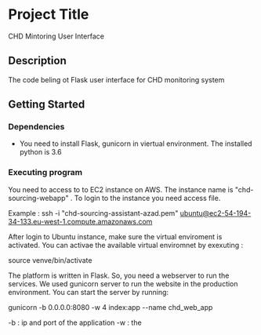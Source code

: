 # Project Title

CHD Mintoring User Interface

## Description

The code beling ot Flask user interface for CHD monitoring system

## Getting Started

### Dependencies

* You need to install Flask, gunicorn in viertual environment. The installed python is 3.6

### Executing program
You need to access to to EC2 instance on AWS. The instance name is "chd-sourcing-webapp" . To login to the instance you need access file.

Example :
ssh -i "chd-sourcing-assistant-azad.pem" ubuntu@ec2-54-194-34-133.eu-west-1.compute.amazonaws.com

After login to Ubuntu instance, make sure the virtual enviroment is activated. You can activae the available virtual enviromnet by exexuting :

source venve/bin/activate

The platform is written in Flask. So, you need a webserver to run the services. We used gunicorn server to run the website in the production environment.
You can start the server by running:

 gunicorn -b 0.0.0.0:8080 -w 4 index:app --name chd_web_app

 -b : ip and port of the application
 -w : the 
